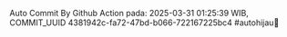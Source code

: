 Auto Commit By Github Action pada: 2025-03-31 01:25:39 WIB, COMMIT_UUID 4381942c-fa72-47bd-b066-722167225bc4 #autohijau🗿
